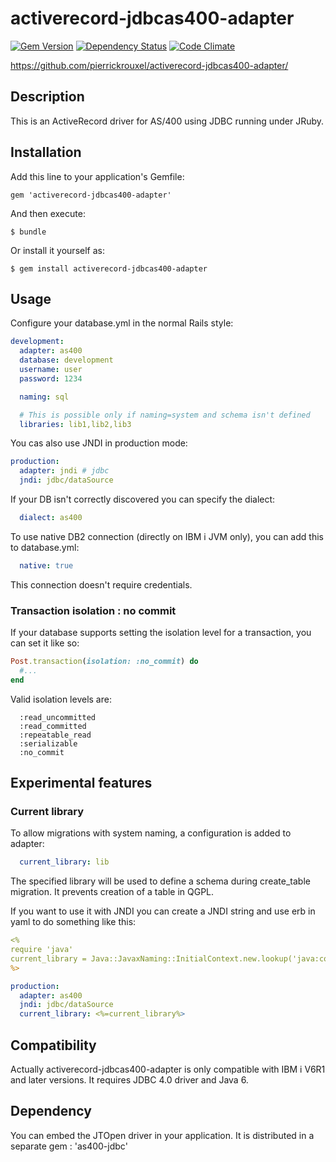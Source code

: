 # activerecord-jdbcas400-adapter

[![Gem Version](http://img.shields.io/gem/v/activerecord-jdbcas400-adapter.svg)][gem]
[![Dependency Status](http://img.shields.io/gemnasium/pierrickrouxel/activerecord-jdbcas400-adapter.svg)][gemnasium]
[![Code Climate](http://img.shields.io/codeclimate/github/pierrickrouxel/activerecord-jdbcas400-adapter.svg)][codeclimate]

[gem]: https://rubygems.org/gems/activerecord-jdbcas400-adapter
[gemnasium]: https://gemnasium.com/pierrickrouxel/activerecord-jdbcas400-adapter
[codeclimate]: https://codeclimate.com/github/pierrickrouxel/activerecord-jdbcas400-adapter


https://github.com/pierrickrouxel/activerecord-jdbcas400-adapter/

## Description

This is an ActiveRecord driver for AS/400 using JDBC running under JRuby.

## Installation

Add this line to your application's Gemfile:

    gem 'activerecord-jdbcas400-adapter'

And then execute:

    $ bundle

Or install it yourself as:

    $ gem install activerecord-jdbcas400-adapter

## Usage

Configure your database.yml in the normal Rails style:
```yml
development:
  adapter: as400
  database: development
  username: user
  password: 1234

  naming: sql

  # This is possible only if naming=system and schema isn't defined
  libraries: lib1,lib2,lib3
```

You cas also use JNDI in production mode:
```yml
production:
  adapter: jndi # jdbc
  jndi: jdbc/dataSource
```

If your DB isn't correctly discovered you can specify the dialect:
```yml
  dialect: as400
```

To use native DB2 connection (directly on IBM i JVM only), you can add this to database.yml:
```yml
  native: true
```
This connection doesn't require credentials.

### Transaction isolation : no commit
If your database supports setting the isolation level for a transaction, you can set it like so:

```ruby
Post.transaction(isolation: :no_commit) do
  #...
end
```

Valid isolation levels are:
```
  :read_uncommitted
  :read_committed
  :repeatable_read
  :serializable
  :no_commit
```

## Experimental features
### Current library
To allow migrations with system naming, a configuration is added to adapter:

```yml
  current_library: lib
```

The specified library will be used to define a schema during create_table migration.
It prevents creation of a table in QGPL.

If you want to use it with JNDI you can create a JNDI string and use erb in yaml to do something like this:

```yml
<%
require 'java'
current_library = Java::JavaxNaming::InitialContext.new.lookup('java:comp/env/currentLibrary').to_s if Rails.env.production?
%>

production:
  adapter: as400
  jndi: jdbc/dataSource
  current_library: <%=current_library%>
```

## Compatibility

Actually activerecord-jdbcas400-adapter is only compatible with IBM i V6R1 and later versions.
It requires JDBC 4.0 driver and Java 6.

## Dependency

You can embed the JTOpen driver in your application. It is distributed in a separate gem : 'as400-jdbc'
